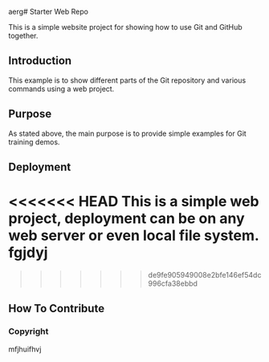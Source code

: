 aerg# Starter Web Repo

This is a simple website project for showing how to use Git and GitHub together.

## Introduction
This example is to show different parts of the Git repository and various commands using a web project.

## Purpose

As stated above, the main purpose is to provide simple examples for Git training demos.

## Deployment

<<<<<<< HEAD
This is a simple web project, deployment can be on any web server or even local file system.
fgjdyj
=======
>>>>>>> de9fe905949008e2bfe146ef54dc996cfa38ebbd
## How To Contribute


### Copyright

mfjhuifhvj
